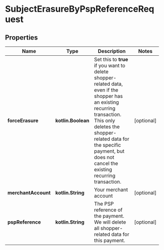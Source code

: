 
# SubjectErasureByPspReferenceRequest

## Properties
Name | Type | Description | Notes
------------ | ------------- | ------------- | -------------
**forceErasure** | **kotlin.Boolean** | Set this to **true** if you want to delete shopper-related data, even if the shopper has an existing recurring transaction. This only deletes the shopper-related data for the specific payment, but does not cancel the existing recurring transaction. |  [optional]
**merchantAccount** | **kotlin.String** | Your merchant account |  [optional]
**pspReference** | **kotlin.String** | The PSP reference of the payment. We will delete all shopper-related data for this payment. |  [optional]



